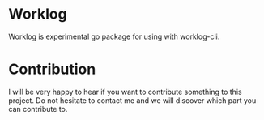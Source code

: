 Worklog
=====

Worklog is experimental go package for using with worklog-cli.

# Contribution

I will be very happy to hear if you want to contribute something to this project.
Do not hesitate to contact me and we will discover which part you can contribute to.